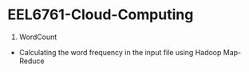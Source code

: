 # EEL6761-Cloud-Computing

1. WordCount
- Calculating the word frequency in the input file using Hadoop Map-Reduce
